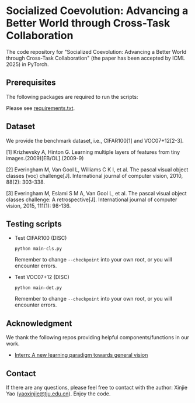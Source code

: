 # Socialized Coevolution: Advancing a Better World through Cross-Task Collaboration
The code repository for "Socialized Coevolution: Advancing a Better World through Cross-Task Collaboration" (the paper has been accepted by ICML 2025) in PyTorch.

## Prerequisites

The following packages are required to run the scripts:

Please see [requirements.txt](./requirements.txt).

## Dataset
We provide the benchmark dataset, i.e., CIFAR100[1] and VOC07+12[2-3]. 

[1] Krizhevsky A, Hinton G. Learning multiple layers of features from tiny images.(2009)[EB/OL].(2009-9)

[2] Everingham M, Van Gool L, Williams C K I, et al. The pascal visual object classes (voc) challenge[J]. International journal of computer vision, 2010, 88(2): 303-338.

[3] Everingham M, Eslami S M A, Van Gool L, et al. The pascal visual object classes challenge: A retrospective[J]. International journal of computer vision, 2015, 111(1): 98-136.

## Testing scripts

- Test CIFAR100 (DISC)
  ```
  python main-cls.py
  ```
  
  Remember to change `--checkpoint` into your own root, or you will encounter errors.

- Test VOC07+12 (DISC)
  ```
  python main-det.py
  ```
  
  Remember to change `--checkpoint` into your own root, or you will encounter errors.

## Acknowledgment
We thank the following repos providing helpful components/functions in our work.

- [Intern: A new learning paradigm towards general vision]([https://github.com/BruceQFWang/learngene](https://huggingface.co/ynhe/INTERN1.0/tree/main))

## Contact 
If there are any questions, please feel free to contact with the author:  Xinjie Yao (yaoxinjie@tju.edu.cn). Enjoy the code.
